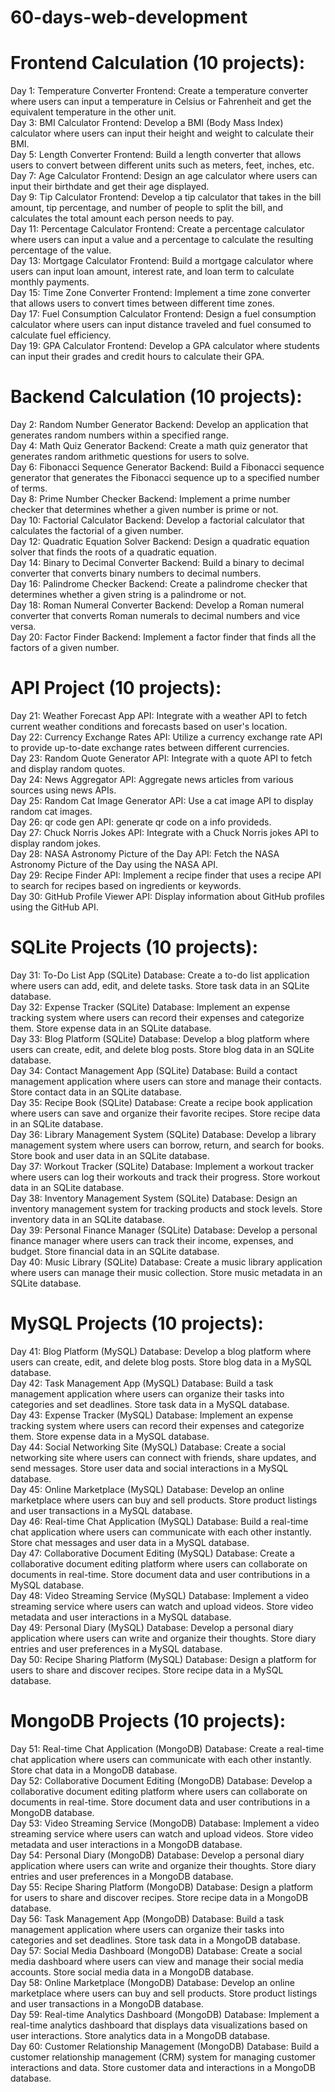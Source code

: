 # 60-days-web-development

<h1>Frontend Calculation (10 projects):</h1>
Day 1: Temperature Converter
  Frontend: Create a temperature converter where users can input a temperature in Celsius or Fahrenheit and get the equivalent temperature in the other unit.<br>
Day 3: BMI Calculator
  Frontend: Develop a BMI (Body Mass Index) calculator where users can input their height and weight to calculate their BMI.<br>
Day 5: Length Converter
  Frontend: Build a length converter that allows users to convert between different units such as meters, feet, inches, etc.<br>
Day 7: Age Calculator
  Frontend: Design an age calculator where users can input their birthdate and get their age displayed.<br>
Day 9: Tip Calculator
  Frontend: Develop a tip calculator that takes in the bill amount, tip percentage, and number of people to split the bill, and calculates the total amount each person needs to pay.<br>
Day 11: Percentage Calculator
  Frontend: Create a percentage calculator where users can input a value and a percentage to calculate the resulting percentage of the value.<br>
Day 13: Mortgage Calculator
  Frontend: Build a mortgage calculator where users can input loan amount, interest rate, and loan term to calculate monthly payments.<br>
Day 15: Time Zone Converter
  Frontend: Implement a time zone converter that allows users to convert times between different time zones.<br>
Day 17: Fuel Consumption Calculator
  Frontend: Design a fuel consumption calculator where users can input distance traveled and fuel consumed to calculate fuel efficiency.<br>
Day 19: GPA Calculator
  Frontend: Develop a GPA calculator where students can input their grades and credit hours to calculate their GPA.<br>
  
<h1>Backend Calculation (10 projects):</h1>
Day 2: Random Number Generator
  Backend: Develop an application that generates random numbers within a specified range.<br>
Day 4: Math Quiz Generator
  Backend: Create a math quiz generator that generates random arithmetic questions for users to solve.<br>
Day 6: Fibonacci Sequence Generator
  Backend: Build a Fibonacci sequence generator that generates the Fibonacci sequence up to a specified number of terms.<br>
Day 8: Prime Number Checker
  Backend: Implement a prime number checker that determines whether a given number is prime or not.<br>
Day 10: Factorial Calculator
  Backend: Develop a factorial calculator that calculates the factorial of a given number.<br>
Day 12: Quadratic Equation Solver
  Backend: Design a quadratic equation solver that finds the roots of a quadratic equation.<br>
Day 14: Binary to Decimal Converter
  Backend: Build a binary to decimal converter that converts binary numbers to decimal numbers.<br>
Day 16: Palindrome Checker
  Backend: Create a palindrome checker that determines whether a given string is a palindrome or not.<br>
Day 18: Roman Numeral Converter
  Backend: Develop a Roman numeral converter that converts Roman numerals to decimal numbers and vice versa.<br>
Day 20: Factor Finder
  Backend: Implement a factor finder that finds all the factors of a given number.<br>
  
<h1>API Project (10 projects):</h1>
Day 21: Weather Forecast App
  API: Integrate with a weather API to fetch current weather conditions and forecasts based on user's location.<br>
Day 22: Currency Exchange Rates
  API: Utilize a currency exchange rate API to provide up-to-date exchange rates between different currencies.<br>
Day 23: Random Quote Generator
  API: Integrate with a quote API to fetch and display random quotes.<br>
Day 24: News Aggregator
  API: Aggregate news articles from various sources using news APIs.<br>
Day 25: Random Cat Image Generator
  API: Use a cat image API to display random cat images.<br>
Day 26: qr code gen
  API: generate qr code on a info provideds.<br>
Day 27: Chuck Norris Jokes
  API: Integrate with a Chuck Norris jokes API to display random jokes.<br>
Day 28: NASA Astronomy Picture of the Day
  API: Fetch the NASA Astronomy Picture of the Day using the NASA API.<br>
Day 29: Recipe Finder
  API: Implement a recipe finder that uses a recipe API to search for recipes based on ingredients or keywords.<br>
Day 30: GitHub Profile Viewer
  API: Display information about GitHub profiles using the GitHub API.<br>
  
<h1>SQLite Projects (10 projects):</h1>
  Day 31: To-Do List App (SQLite)
Database: Create a to-do list application where users can add, edit, and delete tasks. Store task data in an SQLite database.<br>
  Day 32: Expense Tracker (SQLite)
Database: Implement an expense tracking system where users can record their expenses and categorize them. Store expense data in an SQLite database.<br>
  Day 33: Blog Platform (SQLite)
Database: Develop a blog platform where users can create, edit, and delete blog posts. Store blog data in an SQLite database.<br>
  Day 34: Contact Management App (SQLite)
Database: Build a contact management application where users can store and manage their contacts. Store contact data in an SQLite database.<br>
  Day 35: Recipe Book (SQLite)
Database: Create a recipe book application where users can save and organize their favorite recipes. Store recipe data in an SQLite database.<br>
  Day 36: Library Management System (SQLite)
Database: Develop a library management system where users can borrow, return, and search for books. Store book and user data in an SQLite database.<br>
  Day 37: Workout Tracker (SQLite)
Database: Implement a workout tracker where users can log their workouts and track their progress. Store workout data in an SQLite database.<br>
  Day 38: Inventory Management System (SQLite)
Database: Design an inventory management system for tracking products and stock levels. Store inventory data in an SQLite database.<br>
  Day 39: Personal Finance Manager (SQLite)
Database: Develop a personal finance manager where users can track their income, expenses, and budget. Store financial data in an SQLite database.<br>
  Day 40: Music Library (SQLite)
Database: Create a music library application where users can manage their music collection. Store music metadata in an SQLite database.<br>

<h1>MySQL Projects (10 projects):</h1>
Day 41: Blog Platform (MySQL)
  Database: Develop a blog platform where users can create, edit, and delete blog posts. Store blog data in a MySQL database.<br>
Day 42: Task Management App (MySQL)
  Database: Build a task management application where users can organize their tasks into categories and set deadlines. Store task data in a MySQL database.<br>
Day 43: Expense Tracker (MySQL)
  Database: Implement an expense tracking system where users can record their expenses and categorize them. Store expense data in a MySQL database.<br>
Day 44: Social Networking Site (MySQL)
  Database: Create a social networking site where users can connect with friends, share updates, and send messages. Store user data and social interactions in a MySQL database.<br>
Day 45: Online Marketplace (MySQL)
  Database: Develop an online marketplace where users can buy and sell products. Store product listings and user transactions in a MySQL database.<br>
Day 46: Real-time Chat Application (MySQL)
  Database: Build a real-time chat application where users can communicate with each other instantly. Store chat messages and user data in a MySQL database.<br>
Day 47: Collaborative Document Editing (MySQL)
  Database: Create a collaborative document editing platform where users can collaborate on documents in real-time. Store document data and user contributions in a MySQL database.<br>
Day 48: Video Streaming Service (MySQL)
  Database: Implement a video streaming service where users can watch and upload videos. Store video metadata and user interactions in a MySQL database.<br>
Day 49: Personal Diary (MySQL)
  Database: Develop a personal diary application where users can write and organize their thoughts. Store diary entries and user preferences in a MySQL database.<br>
Day 50: Recipe Sharing Platform (MySQL)
  Database: Design a platform for users to share and discover recipes. Store recipe data in a MySQL database.<br>
  
<h1>MongoDB Projects (10 projects):</h1>
Day 51: Real-time Chat Application (MongoDB)
  Database: Create a real-time chat application where users can communicate with each other instantly. Store chat data in a MongoDB database.<br>
Day 52: Collaborative Document Editing (MongoDB)
  Database: Develop a collaborative document editing platform where users can collaborate on documents in real-time. Store document data and user contributions in a MongoDB database.<br>
Day 53: Video Streaming Service (MongoDB)
  Database: Implement a video streaming service where users can watch and upload videos. Store video metadata and user interactions in a MongoDB database.<br>
Day 54: Personal Diary (MongoDB)
  Database: Develop a personal diary application where users can write and organize their thoughts. Store diary entries and user preferences in a MongoDB database.<br>
Day 55: Recipe Sharing Platform (MongoDB)
  Database: Design a platform for users to share and discover recipes. Store recipe data in a MongoDB database.<br>
Day 56: Task Management App (MongoDB)
  Database: Build a task management application where users can organize their tasks into categories and set deadlines. Store task data in a MongoDB database.<br>
Day 57: Social Media Dashboard (MongoDB)
  Database: Create a social media dashboard where users can view and manage their social media accounts. Store social media data in a MongoDB database.<br>
Day 58: Online Marketplace (MongoDB)
  Database: Develop an online marketplace where users can buy and sell products. Store product listings and user transactions in a MongoDB database.<br>
Day 59: Real-time Analytics Dashboard (MongoDB)
  Database: Implement a real-time analytics dashboard that displays data visualizations based on user interactions. Store analytics data in a MongoDB database.<br>
Day 60: Customer Relationship Management (MongoDB)
  Database: Build a customer relationship management (CRM) system for managing customer interactions and data. Store customer data and interactions in a MongoDB database.<br>
